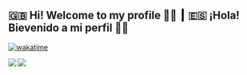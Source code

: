 ## 🇬🇧 Hi! Welcome to my profile 👋🏻 ┃ 🇪🇸 ¡Hola! Bievenido a mi perfil 👋🏻

[![wakatime](https://wakatime.com/badge/user/26902e95-5bde-481b-8e64-8c373aa55c47.svg)](https://wakatime.com/@26902e95-5bde-481b-8e64-8c373aa55c47)

<a href="https://github.com/anuraghazra/github-readme-stats">
  <img align="left" src="https://github-readme-stats.vercel.app/api?username=ekzGuille&show_icons=true" />
</a>
<a href="https://github.com/anuraghazra/convoychat">
  <img align="left" src="https://github-readme-stats.vercel.app/api/top-langs/?username=ekzGuille&hide=c%23,shell" />
</a>
